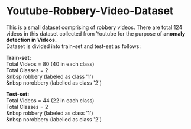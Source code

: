 # Youtube-Robbery-Video-Dataset
This is a small dataset comprising of robbery videos. There are total 124 videos in this dataset collected from Youtube for the purpose of **anomaly detection in Videos.**\
Dataset is divided into train-set and test-set as follows: 


**Train-set:** \
Total Videos = 80  (40 in each class) \
Total Classes = 2 \
       &nbsp   robbery (labeled as class '1') \
       &nbsp  norobbery (labelled as class '2')

**Test-set:** \
Total Videos = 44 (22 in each class) \
Total Classes = 2 \
        &nbsp  robbery (labeled as class '1') \
        &nbsp  norobbery (labelled as class '2')
